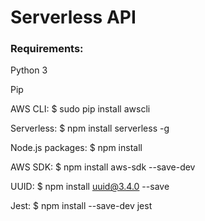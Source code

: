 # Serverless API

### Requirements:

Python 3

Pip

AWS CLI: 
$ sudo pip install awscli

Serverless: 
$ npm install serverless -g

Node.js packages: 
$ npm install

AWS SDK:
$ npm install aws-sdk --save-dev

UUID:
$ npm install uuid@3.4.0 --save

Jest: 
$ npm install --save-dev jest